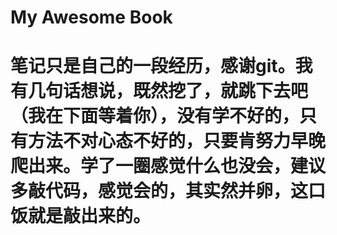 # My Awesome Book

# 笔记只是自己的一段经历，感谢git。我有几句话想说，既然挖了，就跳下去吧（我在下面等着你），没有学不好的，只有方法不对心态不好的，只要肯努力早晚爬出来。学了一圈感觉什么也没会，建议多敲代码，感觉会的，其实然并卵，这口饭就是敲出来的。


